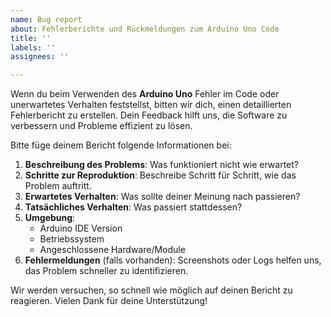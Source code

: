 ```yaml
---
name: Bug report
about: Fehlerberichte und Rückmeldungen zum Arduino Uno Code
title: ''
labels: ''
assignees: ''

---
```


Wenn du beim Verwenden des **Arduino Uno** Fehler im Code oder unerwartetes Verhalten feststellst, bitten wir dich, einen detaillierten Fehlerbericht zu erstellen. Dein Feedback hilft uns, die Software zu verbessern und Probleme effizient zu lösen. 

Bitte füge deinem Bericht folgende Informationen bei:
1. **Beschreibung des Problems**: Was funktioniert nicht wie erwartet?
2. **Schritte zur Reproduktion**: Beschreibe Schritt für Schritt, wie das Problem auftritt.
3. **Erwartetes Verhalten**: Was sollte deiner Meinung nach passieren?
4. **Tatsächliches Verhalten**: Was passiert stattdessen?
5. **Umgebung**:
   - Arduino IDE Version
   - Betriebssystem
   - Angeschlossene Hardware/Module
6. **Fehlermeldungen** (falls vorhanden): Screenshots oder Logs helfen uns, das Problem schneller zu identifizieren.

Wir werden versuchen, so schnell wie möglich auf deinen Bericht zu reagieren. Vielen Dank für deine Unterstützung!
